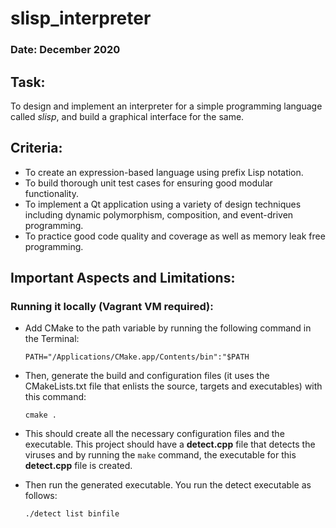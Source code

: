 # slisp_interpreter

### Date: December 2020

## Task:

To design and implement an interpreter for a simple programming language called *slisp*, and build a graphical interface for the same.

## Criteria:

* To create an expression-based language using prefix Lisp notation.
* To build thorough unit test cases for ensuring good modular functionality.
* To implement a Qt application using a variety of design techniques including dynamic polymorphism, composition, and event-driven programming.
* To practice good code quality and coverage as well as memory leak free programming.


## Important Aspects and Limitations:

### 

### 

### 

### Running it locally (Vagrant VM required):

- Add CMake to the path variable by running the following command in the Terminal:
  ```
  PATH="/Applications/CMake.app/Contents/bin":"$PATH
  ```
  
- Then, generate the build and configuration files (it uses the CMakeLists.txt file that enlists the source, targets and executables) with this command:

  ```
  cmake .
  ```
  
- This should create all the necessary configuration files and the executable. This project should have a **detect.cpp** file that detects the viruses and by running the   ```make``` command, the executable for this **detect.cpp** file is created.

- Then run the generated executable. You run the detect executable as follows:

  ```
  ./detect list binfile
  ```
 
  
  
